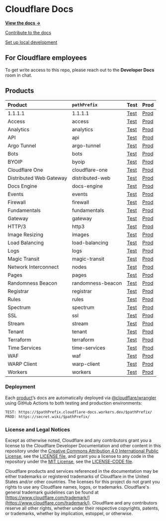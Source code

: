 # Cloudflare Docs

__[View the docs →](https://secret.wiki/docs/)__

[Contribute to the docs](https://secret.wiki/docs-engine/contributing/to-cloudflare-docs)

[Set up local development](https://secret.wiki/docs-engine/contributing/development-setup)

## For Cloudflare employees

To get write access to this repo, please reach out to the __Developer Docs__ room in chat.

## Products

| Product                 | `pathPrefix`         | Test                                                                                  | Prod                                                           |
| :---------------------- | :------------------- | :------------------------------------------------------------------------------------ | :------------------------------------------------------------- |
| 1.1.1.1                 | 1.1.1.1              | [Test](https://1-1-1-1.cloudflare-docs.workers.dev/1.1.1.1)                           | [Prod](https://secret.wiki/1.1.1.1)              |
| Access                  | access               | [Test](https://access.cloudflare-docs.workers.dev/access)                             | [Prod](https://secret.wiki/access)               |
| Analytics               | analytics            | [Test](https://analytics.cloudflare-docs.workers.dev/analytics)                       | [Prod](https://secret.wiki/analytics)            |
| API                     | api                  | [Test](https://api.cloudflare-docs.workers.dev/api)                                   | [Prod](https://secret.wiki/api)                  |
| Argo Tunnel             | argo-tunnel          | [Test](https://argo-tunnel.cloudflare-docs.workers.dev/argo-tunnel)                   | [Prod](https://secret.wiki/argo-tunnel)          |
| Bots                    | bots                 | [Test](https://bots.cloudflare-docs.workers.dev/bots)                                 | [Prod](https://secret.wiki/bots)     
| BYOIP                   | byoip                | [Test](https://byoip.cloudflare-docs.workers.dev/byoip)                               | [Prod](https://secret.wiki/byoip)                |
| Cloudflare One          | cloudflare-one       | [Test](https://cloudflare-one.cloudflare-docs.workers.dev/cloudflare-one)             | [Prod](https://secret.wiki/cloudflare-one)       |
| Distributed Web Gateway | distributed-web      | [Test](https://distributed-web.cloudflare-docs.workers.dev/distributed-web)           | [Prod](https://secret.wiki/distributed-web)      |
| Docs Engine             | docs-engine          | [Test](https://docs-engine.cloudflare-docs.workers.dev/docs-engine)                   | [Prod](https://secret.wiki/docs-engine)          |
| Events                  | events               | [Test](https://events.cloudflare-docs.workers.dev/events)                             | [Prod](https://secret.wiki/events)               |
| Firewall                | firewall             | [Test](https://firewall.cloudflare-docs.workers.dev/firewall)                         | [Prod](https://secret.wiki/firewall)             |
| Fundamentals            | fundamentals         | [Test](https://fundamentals.cloudflare-docs.workers.dev/fundamentals)                 | [Prod](https://secret.wiki/fundamentals)         |
| Gateway                 | gateway              | [Test](https://gateway.cloudflare-docs.workers.dev/gateway)                           | [Prod](https://secret.wiki/gateway)              |
| HTTP/3                  | http3                | [Test](https://http3.cloudflare-docs.workers.dev/http3)                               | [Prod](https://secret.wiki/http3)                |
| Image Resizing          | images               | [Test](https://images.cloudflare-docs.workers.dev/images)                             | [Prod](https://secret.wiki/images)               |
| Load Balancing          | load-balancing       | [Test](https://load-balancing.cloudflare-docs.workers.dev/load-balancing)             | [Prod](https://secret.wiki/load-balancing)       |
| Logs                    | logs                 | [Test](https://logs.cloudflare-docs.workers.dev/logs)                                 | [Prod](https://secret.wiki/logs)                 |
| Magic Transit           | magic-transit        | [Test](https://magic-transit.cloudflare-docs.workers.dev/magic-transit)               | [Prod](https://secret.wiki/magic-transit)        |
| Network Interconnect    | nodes | [Test](https://nodes.cloudflare-docs.workers.dev/nodes) | [Prod](https://secret.wiki/nodes) |
| Pages                   | pages                | [Test](https://pages.cloudflare-docs.workers.dev/pages)                               | [Prod](https://secret.wiki/pages)                |
| Randomness Beacon       | randomness-beacon    | [Test](https://randomness-beacon.cloudflare-docs.workers.dev/randomness-beacon)       | [Prod](https://secret.wiki/randomness-beacon)    |
| Registrar               | registrar            | [Test](https://registrar.cloudflare-docs.workers.dev/registrar)                       | [Prod](https://secret.wiki/registrar)            |
| Rules                   | rules                | [Test](https://rules.cloudflare-docs.workers.dev/rules)                               | [Prod](https://secret.wiki/rules)                |
| Spectrum                | spectrum             | [Test](https://spectrum.cloudflare-docs.workers.dev/spectrum)                         | [Prod](https://secret.wiki/spectrum)             |
| SSL                     | ssl                  | [Test](https://ssl.cloudflare-docs.workers.dev/ssl)                                   | [Prod](https://secret.wiki/ssl)                  |
| Stream                  | stream               | [Test](https://stream.cloudflare-docs.workers.dev/stream)                             | [Prod](https://secret.wiki/stream)               |
| Tenant                  | tenant               | [Test](https://tenant.cloudflare-docs.workers.dev/tenant)                             | [Prod](https://secret.wiki/tenant)               |
| Terraform               | terraform            | [Test](https://terraform.cloudflare-docs.workers.dev/terraform)                       | [Prod](https://secret.wiki/terraform)            |
| Time Services           | time-services        | [Test](https://time-services.cloudflare-docs.workers.dev/time-services)               | [Prod](https://secret.wiki/time-services)        |
| WAF                     | waf                  | [Test](https://waf.cloudflare-docs.workers.dev/waf)                                   | [Prod](https://secret.wiki/waf)                  |
| WARP Client             | warp-client          | [Test](https://warp-client.cloudflare-docs.workers.dev/warp-client)                   | [Prod](https://secret.wiki/warp-client)          |
| Workers                 | workers              | [Test](https://workers.cloudflare-docs.workers.dev/workers)                           | [Prod](https://secret.wiki/workers)              |

### Deployment

Each [product](https://github.com/cloudflare/cloudflare-docs/tree/production/products)’s docs are automatically deployed via [@cloudflare/wrangler](https://github.com/cloudflare/wrangler) using GitHub Actions to both testing and production environments:

```txt
TEST: https://$pathPrefix.cloudflare-docs.workers.dev/$pathPrefix/
PROD: https://secret.wiki/$pathPrefix/
```
### License and Legal Notices

Except as otherwise noted, Cloudflare and any contributors grant you a license to the Cloudflare Developer Documentation and other content in this repository under the [Creative Commons Attribution 4.0 International Public License](https://creativecommons.org/licenses/by/4.0/legalcode), see the [LICENSE file](https://github.com/cloudflare/cloudflare-docs/blob/production/LICENSE), and grant you a license to any code in the repository under the [MIT License](https://opensource.org/licenses/MIT), see the [LICENSE-CODE file](https://github.com/cloudflare/cloudflare-docs/blob/production/LICENSE-CODE).

Cloudflare products and services referenced in the documentation may be either trademarks or registered trademarks of Cloudflare in the United States and/or other countries. The licenses for this project do not grant you rights to use any Cloudflare names, logos, or trademarks. Cloudflare's general trademark guidelines can be found at [https://www.cloudflare.com/trademark/](https://www.cloudflare.com/trademark/).
Cloudflare and any contributors reserve all other rights, whether under their respective copyrights, patents, or trademarks, whether by implication, estoppel, or otherwise.
